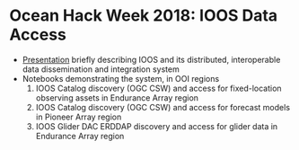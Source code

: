 # Ocean Hack Week 2018: IOOS Data Access

- [Presentation](presentation.md) briefly describing IOOS and its distributed, interoperable data dissemination and integration system
- Notebooks demonstrating the system, in OOI regions
	1. IOOS Catalog discovery (OGC CSW) and access for fixed-location observing assets in Endurance Array region
	2. IOOS Catalog discovery (OGC CSW) and access for forecast models in Pioneer Array region
	3. IOOS Glider DAC ERDDAP discovery and access for glider data in Endurance Array region
